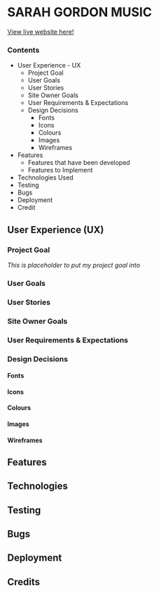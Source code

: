 # **SARAH GORDON MUSIC**

[View live website here!]() 

### Contents

* User Experience - UX
    * Project Goal
    * User Goals
    * User Stories
    * Site Owner Goals
    * User Requirements & Expectations
    * Design Decisions
        * Fonts 
        * Icons
        * Colours
        * Images
        * Wireframes
* Features
    * Features that have been developed
    * Features to Implement
* Technologies Used
* Testing
* Bugs
* Deployment
* Credit

## User Experience (UX)

### Project Goal

*This is placeholder to put my project goal into*

### User Goals

### User Stories

### Site Owner Goals

### User Requirements & Expectations

### Design Decisions

#### Fonts 
#### Icons
#### Colours
#### Images
#### Wireframes

## Features

## Technologies

## Testing

## Bugs

## Deployment

## Credits




